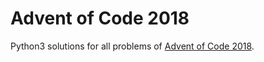 # Advent of Code 2018

Python3 solutions for all problems of [Advent of Code
2018](https://adventofcode.com/2018).
